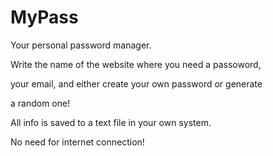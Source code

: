# MyPass
Your personal password manager.

Write the name of the website where you need a passoword,

your email, and either create your own password or generate

a random one!



All info is saved to a text file in your own system.

No need for internet connection!
